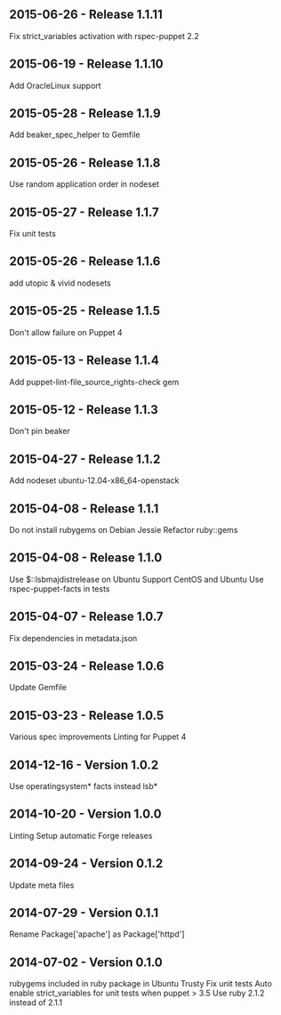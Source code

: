 ## 2015-06-26 - Release 1.1.11

Fix strict_variables activation with rspec-puppet 2.2

## 2015-06-19 - Release 1.1.10

Add OracleLinux support

## 2015-05-28 - Release 1.1.9

Add beaker_spec_helper to Gemfile

## 2015-05-26 - Release 1.1.8

Use random application order in nodeset

## 2015-05-27 - Release 1.1.7

Fix unit tests

## 2015-05-26 - Release 1.1.6

add utopic & vivid nodesets

## 2015-05-25 - Release 1.1.5

Don't allow failure on Puppet 4

## 2015-05-13 - Release 1.1.4

Add puppet-lint-file_source_rights-check gem

## 2015-05-12 - Release 1.1.3

Don't pin beaker

## 2015-04-27 - Release 1.1.2

Add nodeset ubuntu-12.04-x86_64-openstack

## 2015-04-08 - Release 1.1.1

Do not install rubygems on Debian Jessie
Refactor ruby::gems

## 2015-04-08 - Release 1.1.0

Use $::lsbmajdistrelease on Ubuntu
Support CentOS and Ubuntu
Use rspec-puppet-facts in tests

## 2015-04-07 - Release 1.0.7

Fix dependencies in metadata.json

## 2015-03-24 - Release 1.0.6

Update Gemfile

## 2015-03-23 - Release 1.0.5

Various spec improvements
Linting for Puppet 4

## 2014-12-16 - Version 1.0.2

Use operatingsystem* facts instead lsb*

## 2014-10-20 - Version 1.0.0

Linting
Setup automatic Forge releases

## 2014-09-24 - Version 0.1.2

Update meta files

## 2014-07-29 - Version 0.1.1

Rename Package['apache'] as Package['httpd']

## 2014-07-02 - Version 0.1.0

rubygems included in ruby package in Ubuntu Trusty
Fix unit tests
Auto enable strict_variables for unit tests when puppet > 3.5
Use ruby 2.1.2 instead of 2.1.1
